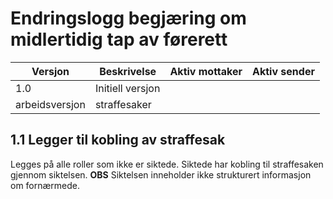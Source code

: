 # Endringslogg begjæring om midlertidig tap av førerett
| Versjon | Beskrivelse      | Aktiv mottaker | Aktiv sender | 
|---------|------------------|----------------|--------------|
| 1.0     | Initiell versjon |                |              |
 | arbeidsversjon | straffesaker     |  | |

## 1.1 Legger til kobling av straffesak
Legges på alle roller som ikke er siktede. Siktede har kobling til straffesaken gjennom siktelsen.
**OBS** Siktelsen inneholder ikke strukturert informasjon om fornærmede.
